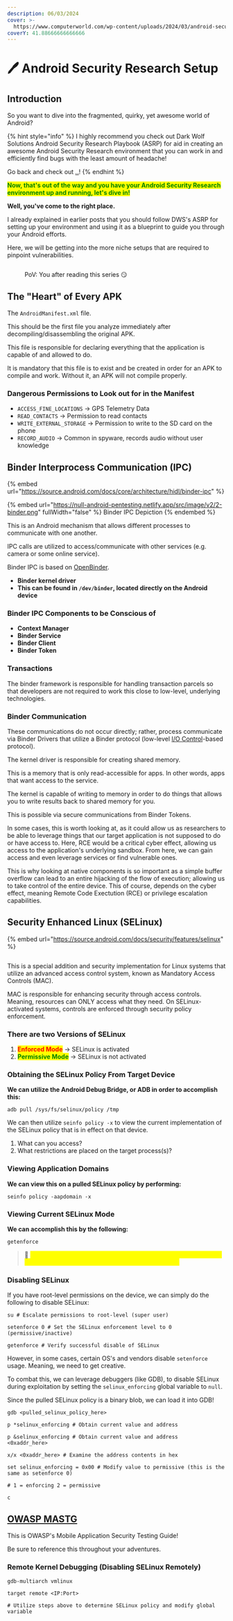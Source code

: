 ```yaml
---
description: 06/03/2024
cover: >-
  https://www.computerworld.com/wp-content/uploads/2024/03/android-security-100913715-orig.jpg?quality=50&strip=all
coverY: 41.88666666666666
---
```


# 🖊️ Android Security Research Setup

## Introduction

So you want to dive into the fragmented, quirky, yet awesome world of Android?

{% hint style="info" %}
I highly recommend you check out Dark Wolf Solutions Android Security Research Playbook (ASRP) for aid in creating an awesome Android Security Research environment that you can work in and efficiently find bugs with the least amount of headache!

Go back and check out [..](../ "mention")!
{% endhint %}

<mark style="color:green;">**Now, that's out of the way and you have your Android Security Research environment up and running, let's dive in!**</mark>

**Well, you've come to the right place.**

I already explained in earlier posts that you should follow DWS's ASRP for setting up your environment and using it as a blueprint to guide you through your Android efforts.&#x20;

Here, we will be getting into the more niche setups that are required to pinpoint vulnerabilities.&#x20;

<figure><img src="../../.gitbook/assets/Screenshot 2024-06-12 at 5.31.42 AM.png" alt=""><figcaption><p>PoV: You after reading this series <span data-gb-custom-inline data-tag="emoji" data-code="1f60f">😏</span></p></figcaption></figure>

## The "Heart" of Every APK

The `AndroidManifest.xml` file.

This should be the first file you analyze immediately after decompiling/disassembling the original APK.

This file is responsible for declaring everything that the application is capable of and allowed to do.&#x20;

It is mandatory that this file is to exist and be created in order for an APK to compile and work. Without it, an APK will not compile properly.&#x20;

### Dangerous Permissions to Look out for in the Manifest

* `ACCESS_FINE_LOCATIONS` -> GPS Telemetry Data
* `READ_CONTACTS` -> Permission to read contacts
* `WRITE_EXTERNAL_STORAGE` -> Permission to write to the SD card on the phone
* `RECORD_AUDIO` -> Common in spyware, records audio without user knowledge

## Binder Interprocess Communication (IPC)

{% embed url="https://source.android.com/docs/core/architecture/hidl/binder-ipc" %}

{% embed url="https://null-android-pentesting.netlify.app/src/image/v2/2-binder.png" fullWidth="false" %}
Binder IPC Depiction
{% endembed %}

This is an Android mechanism that allows different processes to communicate with one another.

IPC calls are utilized to access/communicate with other services (e.g. camera or some online service).

Binder IPC is based on [OpenBinder](https://en.wikipedia.org/wiki/OpenBinder).

* **Binder kernel driver**
* **This can be found in `/dev/binder`, located directly on the Android device**

### Binder IPC Components to be Conscious of

* **Context Manager**
* **Binder Service**
* **Binder Client**
* **Binder Token**

### Transactions

The binder framework is responsible for handling transaction parcels so that developers are not required to work this close to low-level, underlying technologies.

### Binder Communication

These communications do not occur directly; rather, process communicate via Binder Drivers that utilize a Binder protocol (low-level [I/O Control](https://en.wikipedia.org/wiki/Ioctl)-based protocol).

The kernel driver is responsible for creating shared memory.

This is a memory that is only read-accessible for apps. In other words, apps that want access to the service.

The kernel is capable of writing to memory in order to do things that allows you to write results back to shared memory for you.

This is possible via secure communications from Binder Tokens.

In some cases, this is worth looking at, as it could allow us as researchers to be able to leverage things that our target application is not supposed to do or have access to. Here, RCE would be a critical cyber effect, allowing us access to the application's underlying sandbox. From here, we can gain access and even leverage services or find vulnerable ones.

This is why looking at native components is so important as a simple buffer overflow can lead to an entire hijacking of the flow of execution; allowing us to take control of the entire device. This of course, depends on the cyber effect, meaning Remote Code Exectution (RCE) or privilege escalation capabilities.&#x20;

## Security Enhanced Linux (SELinux)

{% embed url="https://source.android.com/docs/security/features/selinux" %}

<figure><img src="../../.gitbook/assets/image (3) (1) (1) (1) (1) (1).png" alt=""><figcaption></figcaption></figure>

This is a special addition and security implementation for Linux systems that utilize an advanced access control system, known as Mandatory Access Controls (MAC).

MAC is responsible for enhancing security through access controls. Meaning, resources can ONLY access what they need. On SELinux-activated systems, controls are enforced through security policy enforcement.&#x20;

### There are two Versions of SELinux

1. <mark style="color:red;">**Enforced Mode**</mark> -> SELinux is activated
2. <mark style="color:green;">**Permissive Mode**</mark> -> SELinux is not activated

### Obtaining the SELinux Policy From Target Device

**We can utilize the Android Debug Bridge, or ADB in order to accomplish this:**

```
adb pull /sys/fs/selinux/policy /tmp
```

We can then utilize `seinfo policy -x` to view the current implementation of the SELinux policy that is in effect on that device.

1. What can you access?
2. What restrictions are placed on the target process(s)?

### Viewing Application Domains

**We can view this on a pulled SELinux policy by performing:**

```
seinfo policy -aapdomain -x
```

### Viewing Current SELinux Mode

**We can accomplish this by the following:**

```
getenforce
```

> :thinking: <mark style="color:yellow;">**Remember, enforcing = SELinux is enabled, permissive = logging is enabled and verbose, but SELinux is not enforced.**</mark>

### Disabling SELinux

If you have root-level permissions on the device, we can simply do the following to disable SELinux:

```
su # Escalate permissions to root-level (super user)

setenforce 0 # Set the SELinux enforcement level to 0 (permissive/inactive)

getenforce # Verify successful disable of SELinux
```

However, in some cases, certain OS's and vendors disable `setenforce` usage. Meaning, we need to get creative.

To combat this, we can leverage debuggers (like GDB), to disable SELinux during exploitation by setting the `selinux_enforcing` global variable to `null`.

Since the pulled SELinux policy is a binary blob, we can load it into GDB!

```
gdb <pulled_selinux_policy_here>

p *selinux_enforcing # Obtain current value and address

p &selinux_enforcing # Obtain current value and address
<0xaddr_here>

x/x <0xaddr_here> # Examine the address contents in hex

set selinux_enforcing = 0x00 # Modify value to permissive (this is the same as setenforce 0)

# 1 = enforcing 2 = permissive

c
```

## [OWASP MASTG](https://mas.owasp.org/MASTG/)

This is OWASP's Mobile Application Security Testing Guide!

Be sure to reference this throughout your adventures.

### Remote Kernel Debugging (Disabling SELinux Remotely)

```
gdb-multiarch vmlinux

target remote <IP:Port>

# Utilize steps above to determine SELinux policy and modify global variable
```
